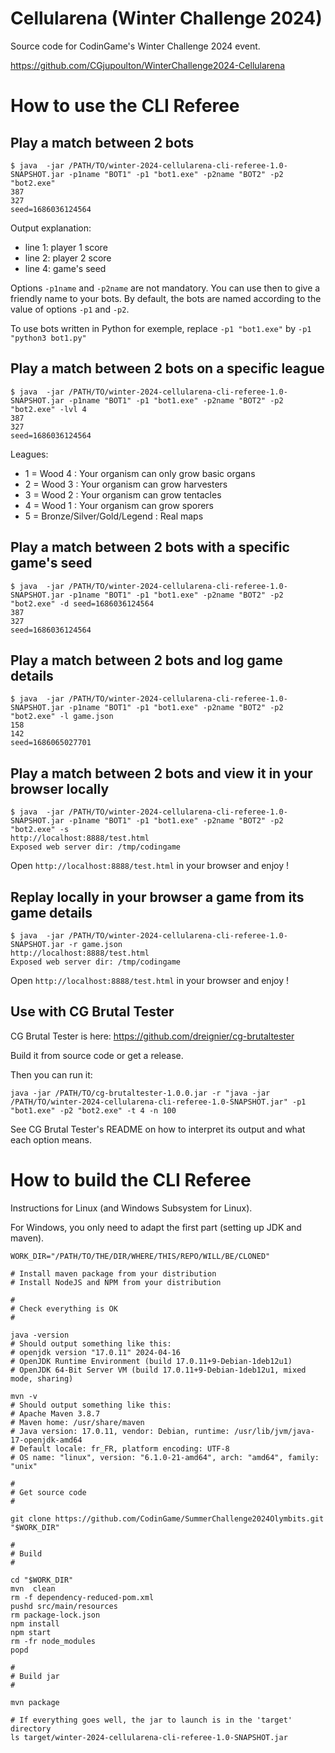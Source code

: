 # Cellularena (Winter Challenge 2024)

Source code for CodinGame's Winter Challenge 2024 event.

https://github.com/CGjupoulton/WinterChallenge2024-Cellularena

# How to use the CLI Referee

## Play a match between 2 bots

```shell
$ java  -jar /PATH/TO/winter-2024-cellularena-cli-referee-1.0-SNAPSHOT.jar -p1name "BOT1" -p1 "bot1.exe" -p2name "BOT2" -p2 "bot2.exe"
387
327
seed=1686036124564
```
Output explanation:
* line 1: player 1 score
* line 2: player 2 score
* line 4: game's seed

Options `-p1name` and `-p2name` are not mandatory. You can use then to give a friendly name to your bots. By default, the bots are named according to the value of options `-p1` and `-p2`.

To use bots written in Python for exemple, replace `-p1 "bot1.exe"` by `-p1 "python3 bot1.py"`

## Play a match between 2 bots on a specific league

```shell
$ java  -jar /PATH/TO/winter-2024-cellularena-cli-referee-1.0-SNAPSHOT.jar -p1name "BOT1" -p1 "bot1.exe" -p2name "BOT2" -p2 "bot2.exe" -lvl 4
387
327
seed=1686036124564
```
Leagues:
* 1 = Wood 4 : Your organism can only grow basic organs
* 2 = Wood 3 : Your organism can grow harvesters
* 3 = Wood 2 : Your organism can grow tentacles
* 4 = Wood 1 : Your organism can grow sporers
* 5 = Bronze/Silver/Gold/Legend : Real maps

## Play a match between 2 bots with a specific game's seed

```shell
$ java  -jar /PATH/TO/winter-2024-cellularena-cli-referee-1.0-SNAPSHOT.jar -p1name "BOT1" -p1 "bot1.exe" -p2name "BOT2" -p2 "bot2.exe" -d seed=1686036124564
387
327
seed=1686036124564
```

## Play a match between 2 bots and log game details

```shell
$ java  -jar /PATH/TO/winter-2024-cellularena-cli-referee-1.0-SNAPSHOT.jar -p1name "BOT1" -p1 "bot1.exe" -p2name "BOT2" -p2 "bot2.exe" -l game.json
158
142
seed=1686065027701
```

## Play a match between 2 bots and view it in your browser locally

```shell
$ java  -jar /PATH/TO/winter-2024-cellularena-cli-referee-1.0-SNAPSHOT.jar -p1name "BOT1" -p1 "bot1.exe" -p2name "BOT2" -p2 "bot2.exe" -s
http://localhost:8888/test.html
Exposed web server dir: /tmp/codingame
```
Open `http://localhost:8888/test.html` in your browser and enjoy !

## Replay locally in your browser a game from its game details

```shell
$ java  -jar /PATH/TO/winter-2024-cellularena-cli-referee-1.0-SNAPSHOT.jar -r game.json
http://localhost:8888/test.html
Exposed web server dir: /tmp/codingame
```
Open `http://localhost:8888/test.html` in your browser and enjoy !

## Use with CG Brutal Tester

CG Brutal Tester is here: https://github.com/dreignier/cg-brutaltester

Build it from source code or get a release.

Then you can run it:

```shell
java -jar /PATH/TO/cg-brutaltester-1.0.0.jar -r "java -jar /PATH/TO/winter-2024-cellularena-cli-referee-1.0-SNAPSHOT.jar" -p1 "bot1.exe" -p2 "bot2.exe" -t 4 -n 100
```

See CG Brutal Tester's README on how to interpret its output and what each option means.

# How to build the CLI Referee

Instructions for Linux (and Windows Subsystem for Linux).

For Windows, you only need to adapt the first part (setting up JDK and maven).

```shell
WORK_DIR="/PATH/TO/THE/DIR/WHERE/THIS/REPO/WILL/BE/CLONED"

# Install maven package from your distribution
# Install NodeJS and NPM from your distribution

#
# Check everything is OK
#

java -version
# Should output something like this:
# openjdk version "17.0.11" 2024-04-16
# OpenJDK Runtime Environment (build 17.0.11+9-Debian-1deb12u1)
# OpenJDK 64-Bit Server VM (build 17.0.11+9-Debian-1deb12u1, mixed mode, sharing)

mvn -v
# Should output something like this:
# Apache Maven 3.8.7
# Maven home: /usr/share/maven
# Java version: 17.0.11, vendor: Debian, runtime: /usr/lib/jvm/java-17-openjdk-amd64
# Default locale: fr_FR, platform encoding: UTF-8
# OS name: "linux", version: "6.1.0-21-amd64", arch: "amd64", family: "unix"

#
# Get source code
#

git clone https://github.com/CodinGame/SummerChallenge2024Olymbits.git "$WORK_DIR"

#
# Build
#

cd "$WORK_DIR"
mvn  clean
rm -f dependency-reduced-pom.xml
pushd src/main/resources
rm package-lock.json
npm install
npm start
rm -fr node_modules
popd

#
# Build jar
#

mvn package

# If everything goes well, the jar to launch is in the 'target' directory
ls target/winter-2024-cellularena-cli-referee-1.0-SNAPSHOT.jar
```
